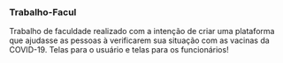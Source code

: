 ### Trabalho-Facul

Trabalho de faculdade realizado com a intenção de criar uma plataforma que ajudasse as pessoas à verificarem sua situação com as vacinas da COVID-19.
Telas para o usuário e telas para os funcionários!
